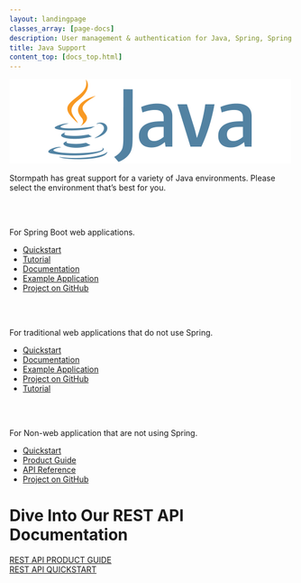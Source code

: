 ```yaml
---
layout: landingpage
classes_array: [page-docs]
description: User management & authentication for Java, Spring, Spring Boot & Apache Shiro apps. Complete set of Stormpath developer documentation & integration tools.
title: Java Support
content_top: [docs_top.html]
---
```

<div class="landingpage java">
  <div class="masthead java-masthead">
    <div class="container">
      <div class="row">
        <div class="col-xs-12">
          <img class="img-responsive logo" src="/images/landingpage/java/logo-java.png">
        </div>
      </div>
    </div>
  </div>
  <div class="container">
    <div class="row">
      <div class="col-xs-12 intro-text">
        <p>Stormpath has great support for a variety of Java environments.  Please select the environment that’s best for you.</p>
      </div>
    </div>
  </div>
  <div class="container">
    <div class="row">
      <div class="col-xs-12 col-sm-12">
        <div class="row">
          <div class="col-xs-6">
            <div class="language-header lang1"></div>
            <br>
            <br>
            <p class="body-copy">For Spring Boot web applications.</p>
            <div class="row">
              <div class="col-xs-12">
                <ul class="fa-ul">
                  <li><i class="fa-li fa fa-car"></i><a href="/java/spring-boot-web/quickstart.html">Quickstart</a></li>
                  <li><i class="fa-li fa fa-lock"></i><a href="/java/spring-boot-web/tutorial.html">Tutorial</a></li>
                  <li><i class="fa-li fa fa-book"></i><a href="/java/spring-boot-web/">Documentation</a></li>
                  <li><i class="fa-li fa fa-code"></i><a href="https://github.com/stormpath/stormpath-sdk-java/tree/master/examples/spring-boot-default">Example Application</a></li>
                  <li><i class="fa-li fa fa-github"></i><a href="https://github.com/stormpath/stormpath-sdk-java/tree/master/extensions/spring/boot">Project on GitHub</a></li>
                </ul>
              </div>
            </div>
          </div>
          <div class="col-xs-6">
            <div class="language-header lang5"></div>
            <br>
            <br>
            <p class="body-copy">For traditional web applications that do not use Spring.</p>
            <div class="row">
              <div class="col-xs-12">
                <ul class="fa-ul">
                  <li><i class="fa-li fa fa-car"></i><a href="/java/servlet-plugin/quickstart.html">Quickstart</a></li>
                  <li><i class="fa-li fa fa-book"></i><a href="/java/servlet-plugin/">Documentation</a></li>
                  <li><i class="fa-li fa fa-code"></i><a href="https://github.com/stormpath/stormpath-sdk-java/tree/master/examples/servlet">Example Application</a></li>
                  <li><i class="fa-li fa fa-github"></i><a href="https://github.com/stormpath/stormpath-sdk-java/tree/master/extensions/servlet">Project on GitHub</a></li>
                  <li><i class="fa-li fa fa-pencil"></i><a href="https://stormpath.com/blog/java-webapp-instant-user-management/">Tutorial</a></li>
                </ul>
              </div>
            </div>
          </div>
        </div>
        <div class="row">
          <div class="col-xs-6">
            <div class="language-header lang6"></div>
            <br>
            <br>
            <p class="body-copy">For Non-web application that are not using Spring.</p>
            <div class="row">
              <div class="col-xs-12">
                <ul class="fa-ul">
                  <li><i class="fa-li fa fa-car"></i><a href="/java/product-guide/latest/quickstart.html">Quickstart</a></li>
                  <li><i class="fa-li fa fa-book"></i><a href="/java/product-guide/latest/index.html">Product Guide</a></li>
                  <li><i class="fa-li fa fa-book"></i><a href="/java/apidocs/">API Reference</a></li>
                  <li><i class="fa-li fa fa-github"></i><a href="https://github.com/stormpath/stormpath-sdk-java">Project on GitHub</a></li>
                </ul>
              </div>
            </div>
          </div>
        </div>
      </div>
    </div>
  </div>
  <div class="footer-banner">
    <div class="container info">
      <div class="row">
        <div class="col-xs-12 col-sm-12">
          <h1>Dive Into Our REST API Documentation</h1>
          <div class="row">
            <div class="col-xs-12 col-sm-3 col-sm-offset-3">
              <a class="btn btn-default" href="/rest/product-guide" role="button">REST API PRODUCT GUIDE</a>
            </div>
            <div class="col-xs-12 col-sm-3">
              <a class="btn btn-default" href="/rest/quickstart" role="button">REST API QUICKSTART</a>
            </div>
          </div>
        </div>
      </div>
    </div>
  </div>
</div>
<!-- block__no_wrapper -->
<!-- region__no_wrapper -->

